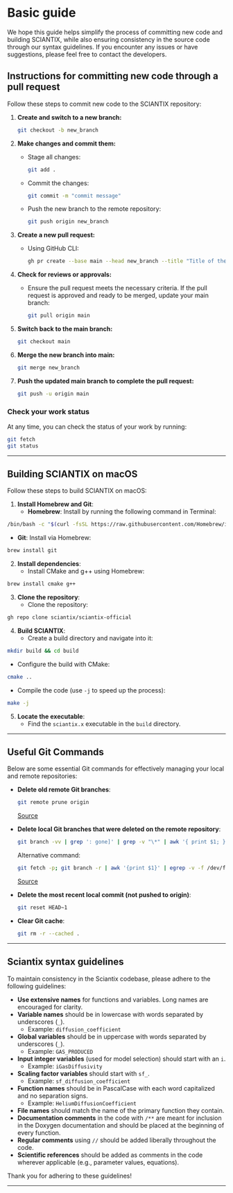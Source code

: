 # Basic guide

We hope this guide helps simplify the process of committing new code and building SCIANTIX, while also ensuring consistency in the source code through our syntax guidelines. If you encounter any issues or have suggestions, please feel free to contact the developers.

## Instructions for committing new code through a pull request

Follow these steps to commit new code to the SCIANTIX repository:

1. **Create and switch to a new branch:**
   ```bash
   git checkout -b new_branch
   ```

2. **Make changes and commit them:**
   - Stage all changes:
     ```bash
     git add .
     ```
   - Commit the changes:
     ```bash
     git commit -m "commit message"
     ```
   - Push the new branch to the remote repository:
     ```bash
     git push origin new_branch
     ```

3. **Create a new pull request:**
   - Using GitHub CLI:
     ```bash
     gh pr create --base main --head new_branch --title "Title of the pull request" --body "Brief description of the pull request"
     ```

4. **Check for reviews or approvals:**
   - Ensure the pull request meets the necessary criteria. If the pull request is approved and ready to be merged, update your main branch:
     ```bash
     git pull origin main
     ```

5. **Switch back to the main branch:**
   ```bash
   git checkout main
   ```

6. **Merge the new branch into main:**
   ```bash
   git merge new_branch
   ```

7. **Push the updated main branch to complete the pull request:**
   ```bash
   git push -u origin main
   ```

### Check your work status

At any time, you can check the status of your work by running:

```bash
git fetch
git status
```

---

## Building SCIANTIX on macOS

Follow these steps to build SCIANTIX on macOS:

1. **Install Homebrew and Git**:
   - **Homebrew**: Install by running the following command in Terminal:
```bash
/bin/bash -c "$(curl -fsSL https://raw.githubusercontent.com/Homebrew/install/HEAD/install.sh)"
```
   - **Git**: Install via Homebrew:
```bash
brew install git
```

2. **Install dependencies**:
   - Install CMake and g++ using Homebrew:
```bash
brew install cmake g++
```

3. **Clone the repository**:
   - Clone the repository:
```bash
gh repo clone sciantix/sciantix-official
```

4. **Build SCIANTIX**:
   - Create a build directory and navigate into it:
```bash
mkdir build && cd build
```
  - Configure the build with CMake:
```bash
cmake ..
```
   - Compile the code (use `-j` to speed up the process):
```bash
make -j
```

5. **Locate the executable**:
   - Find the `sciantix.x` executable in the `build` directory.

---

## Useful Git Commands

Below are some essential Git commands for effectively managing your local and remote repositories:

- **Delete old remote Git branches**:
  
  ```bash
  git remote prune origin
  ```

  [Source](https://git-scm.com/docs/git-remote#Documentation/git-remote.txt-empruneem)

- **Delete local Git branches that were deleted on the remote repository**:

  ```bash
  git branch -vv | grep ': gone]' | grep -v "\*" | awk '{ print $1; }' | xargs -r git branch -D
  ```

  Alternative command:

  ```bash
  git fetch -p; git branch -r | awk '{print $1}' | egrep -v -f /dev/fd/0 <(git branch -vv | grep origin) | awk '{print $1}' | xargs git branch -d
  ```

  [Source](https://medium.com/@kcmueller/delete-local-git-branches-that-were-deleted-on-remote-repository-b596b71b530c)

- **Delete the most recent local commit (not pushed to origin)**:

  ```bash
  git reset HEAD~1
  ```

- **Clear Git cache**:

  ```bash
  git rm -r --cached .
  ```

---

## Sciantix syntax guidelines

To maintain consistency in the Sciantix codebase, please adhere to the following guidelines:

- **Use extensive names** for functions and variables. Long names are encouraged for clarity.
- **Variable names** should be in lowercase with words separated by underscores (`_`).
  - Example: `diffusion_coefficient`
- **Global variables** should be in uppercase with words separated by underscores (`_`).
  - Example: `GAS_PRODUCED`
- **Input integer variables** (used for model selection) should start with an `i`.
  - Example: `iGasDiffusivity`
- **Scaling factor variables** should start with `sf_`.
  - Example: `sf_diffusion_coefficient`
- **Function names** should be in PascalCase with each word capitalized and no separation signs.
  - Example: `HeliumDiffusionCoefficient`
- **File names** should match the name of the primary function they contain.
- **Documentation comments** in the code with `/**` are meant for inclusion in the Doxygen documentation and should be placed at the beginning of every function.
- **Regular comments** using `//` should be added liberally throughout the code.
- **Scientific references** should be added as comments in the code wherever applicable (e.g., parameter values, equations).

Thank you for adhering to these guidelines!

---